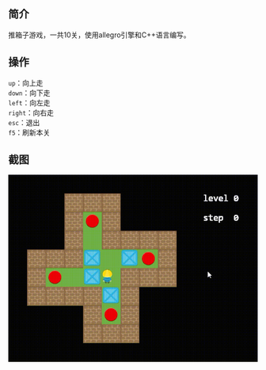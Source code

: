 ## 简介  

推箱子游戏，一共10关，使用allegro引擎和C++语言编写。  

## 操作  

`up`：向上走  
`down`：向下走  
`left`：向左走  
`right`：向右走  
`esc`：退出  
`f5`：刷新本关           

## 截图  

![](https://github.com/DuanHDcn/pushing-box/blob/master/demo.gif)
